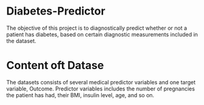 # Diabetes-Predictor
The objective of this project  is to diagnostically predict whether or not a patient has diabetes, based on certain diagnostic measurements included in the dataset. 

# Content oft Datase
The datasets consists of several medical predictor variables and one target variable, Outcome. Predictor variables includes the number of pregnancies the patient has had, their BMI, insulin level, age, and so on.
